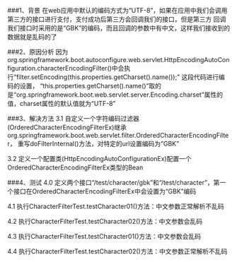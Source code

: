 ###1、背景
在web应用中默认的编码方式为“UTF-8”，如果在应用中我们会调用第三方的接口进行支付，支付成功后第三方会回调我们的接口，但是第三方
回调我们接口时采用的是“GBK”的编码，而且回调的参数中有中文，这样我们接收到的数据就是乱码的了

###2、原因分析
因为org.springframework.boot.autoconfigure.web.servlet.HttpEncodingAutoConfiguration.characterEncodingFilter()中会执行“filter.setEncoding(this.properties.getCharset().name());”
这段代码进行编码的设置，
“this.properties.getCharset().name()”取的是“org.springframework.boot.web.servlet.server.Encoding.charset”属性的值，charset属性的默认值就为“UTF-8”

###3、解决方法
3.1 自定义一个字符编码过滤器(OrderedCharacterEncodingFilterEx)继承org.springframework.boot.web.servlet.filter.OrderedCharacterEncodingFilter，
重写doFilterInternal()方法，对特定的url设置编码为“GBK”

3.2 定义一个配置类(HttpEncodingAutoConfigurationEx)配置一个OrderedCharacterEncodingFilterEx类型的Bean

###4、测试
4.0 定义两个接口“/test/character/gbk”和“/test/character”，第一个接口在OrderedCharacterEncodingFilterEx中会设置为“GBK”编码

4.1 执行CharacterFilterTest.testCharacter01()方法：中文参数正常解析不乱码

4.2 执行CharacterFilterTest.testCharacter02()方法：中文参数会乱码

4.3 执行CharacterFilterTest.testCharacter01()方法：中文参数会乱码

4.4 执行CharacterFilterTest.testCharacter02()方法：中文参数正常解析不乱码
